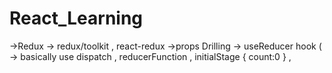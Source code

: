 # React_Learning
->Redux -> redux/toolkit , react-redux
->props Drilling
-> useReducer hook ( -> basically use dispatch , reducerFunction , initialStage { count:0 } , 
